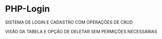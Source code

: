 <h1>PHP-Login</h1>

<p>SISTEMA DE LOGIN E CADASTRO COM OPERAÇÕES DE CRUD</p>
<p>VISÃO DA TABELA E OPÇÃO DE DELETAR SEM PERMIÇÕES NECESSÁRIAS</p>
